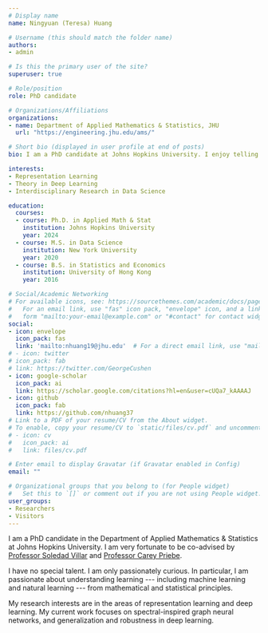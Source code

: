 ```yaml
---
# Display name
name: Ningyuan (Teresa) Huang

# Username (this should match the folder name)
authors:
- admin

# Is this the primary user of the site?
superuser: true

# Role/position
role: PhD candidate 

# Organizations/Affiliations
organizations:
- name: Department of Applied Mathematics & Statistics, JHU
  url: "https://engineering.jhu.edu/ams/"

# Short bio (displayed in user profile at end of posts)
bio: I am a PhD candidate at Johns Hopkins University. I enjoy telling stories with visualizations and using data science for social good.

interests:
- Representation Learning
- Theory in Deep Learning
- Interdisciplinary Research in Data Science

education:
  courses:
  - course: Ph.D. in Applied Math & Stat
    institution: Johns Hopkins University
    year: 2024
  - course: M.S. in Data Science
    institution: New York University
    year: 2020
  - course: B.S. in Statistics and Economics
    institution: University of Hong Kong
    year: 2016

# Social/Academic Networking
# For available icons, see: https://sourcethemes.com/academic/docs/page-builder/#icons
#   For an email link, use "fas" icon pack, "envelope" icon, and a link in the
#   form "mailto:your-email@example.com" or "#contact" for contact widget.
social:
- icon: envelope
  icon_pack: fas
  link: 'mailto:nhuang19@jhu.edu'  # For a direct email link, use "mailto:test@example.org".
# - icon: twitter
# icon_pack: fab
# link: https://twitter.com/GeorgeCushen
- icon: google-scholar
  icon_pack: ai
  link: https://scholar.google.com/citations?hl=en&user=cUQa7_kAAAAJ
- icon: github
  icon_pack: fab
  link: https://github.com/nhuang37
# Link to a PDF of your resume/CV from the About widget.
# To enable, copy your resume/CV to `static/files/cv.pdf` and uncomment the lines below.
# - icon: cv
#   icon_pack: ai
#   link: files/cv.pdf

# Enter email to display Gravatar (if Gravatar enabled in Config)
email: ""

# Organizational groups that you belong to (for People widget)
#   Set this to `[]` or comment out if you are not using People widget.
user_groups:
- Researchers
- Visitors
---
```


I am a PhD candidate in the Department of Applied Mathematics & Statistics at Johns Hopkins University. I am very fortunate to be co-advised by [Professor Soledad Villar](https://www.ams.jhu.edu/villar/) and [Professor Carey Priebe](https://www.ams.jhu.edu/~priebe/).

I have no special talent. I am only passionately curious. In particular, I am passionate about understanding learning --- including machine learning and natural learning --- from mathematical and statistical principles. 

My research interests are in the areas of representation learning and deep learning. My current work focuses on spectral-inspired graph neural networks, and generalization and robustness in deep learning. 

